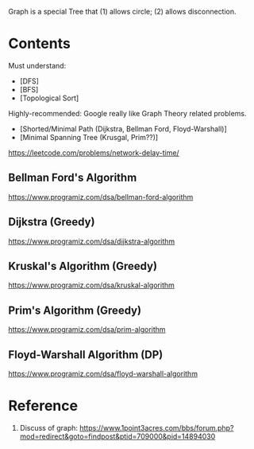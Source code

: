 Graph is a special Tree that (1) allows circle; (2) allows disconnection.

# Contents
Must understand:
+ [DFS]
+ [BFS]
+ [Topological Sort]

Highly-recommended:
Google really like Graph Theory related problems.
+ [Shorted/Minimal Path (Dijkstra, Bellman Ford, Floyd-Warshall)]
+ [Minimal Spanning Tree (Krusgal, Prim??)]

https://leetcode.com/problems/network-delay-time/

## Bellman Ford's Algorithm
https://www.programiz.com/dsa/bellman-ford-algorithm

## Dijkstra (Greedy)
https://www.programiz.com/dsa/dijkstra-algorithm

## Kruskal's Algorithm (Greedy)
https://www.programiz.com/dsa/kruskal-algorithm

## Prim's Algorithm (Greedy)
https://www.programiz.com/dsa/prim-algorithm

## Floyd-Warshall Algorithm (DP)
https://www.programiz.com/dsa/floyd-warshall-algorithm

# Reference
1. Discuss of graph: https://www.1point3acres.com/bbs/forum.php?mod=redirect&goto=findpost&ptid=709000&pid=14894030
